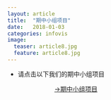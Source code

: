 ```yaml
---
layout: article
title:  "期中小组项目"
date:   2018-01-03
categories: infovis
image:
  teaser: article8.jpg
  feature: article8.jpg
---
```


 + 请点击以下我们的期中小组项目
 
                             [→期中小组项目]( https://a917464280.github.io/xinxikeshihua/qizhongxiangmu/index.html)
